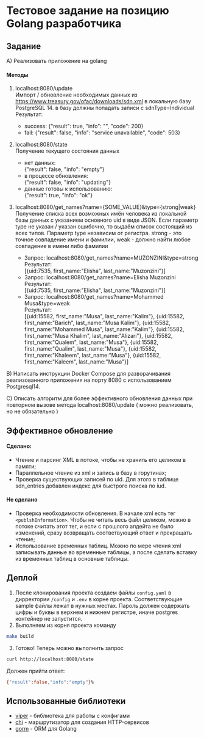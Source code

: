 # Тестовое задание на позицию Golang разработчика

## Задание
A) Реализовать приложение на golang 
#### Методы
1. localhost:8080/update \
   Импорт / обновление необходимых данных из https://www.treasury.gov/ofac/downloads/sdn.xml в локальную базу 
    PostgreSQL 14. в базу должны попадать записи с sdnType=Individual \
    Результат:
    - success:
   {"result": true, "info": "", "code": 200}
    - fail:
    {"result": false, "info": "service unavailable", "code": 503}


2. localhost:8080/state \
   Получение текущего состояния данных
   - нет данных: \
   {"result": false, "info": "empty"}
   - в процессе обновления:\
   {"result": false, "info": "updating"}
   - данные готовы к использованию:\
   {"result": true, "info": "ok"}


3.  localhost:8080/get_names?name={SOME_VALUE}&type={strong|weak} \
    Получение списка всех возможных имён человека из локальной базы данных с указанием основного uid в виде JSON.
    Если параметр type не указан / указан ошибочно, то выдаём список состоящий из всех типов. 
    Параметр type независим от регистра. strong - это точное совпадение имени и фамилии, 
    weak - должно найти любое совпадение в имени либо фамилии
    - Запрос: localhost:8080/get_names?name=MUZONZINI&type=strong \
    Результат: \
    [{uid:7535, first_name:"Elisha", last_name:"Muzonzini"}] 
    - Запрос: localhost:8080/get_names?name=Elisha Muzonzini \
    Результат: \
    [{uid:7535, first_name:"Elisha", last_name:"Muzonzini"}]
    - Запрос: localhost:8080/get_names?name=Mohammed Musa&type=weak \
    Результат: \
    [{uid:15582, first_name:"Musa", last_name:"Kalim"}, {uid:15582, first_name:"Barich", last_name:"Musa Kalim"}, {uid:15582, first_name:"Mohammed Musa", last_name:"Kalim"}, {uid:15582, first_name:"Musa Khalim", last_name:"Alizari"}, {uid:15582, first_name:"Qualem", last_name:"Musa"}, {uid:15582, first_name:"Qualim", last_name:"Musa"}, {uid:15582, first_name:"Khaleem", last_name:"Musa"}, {uid:15582, first_name:"Kaleem", last_name:"Musa"}]


B) Написать инструкции Docker Compose для разворачивания реализованного приложения на порту 8080 с использованием Postgresql14.

C) Описать алгоритм для более эффективного обновления данных при повторном вызове метода localhost:8080/update ( можно реализовать, но не обязательно )

##  Эффективное обновление

#### Сделано:
- Чтение и парсинг XML в потоке, чтобы не хранить его целиком в памяти;
- Параллельное чтение из xml и запись в базу в горутинах;
- Проверка существующих записей по uid. Для этого в таблице sdn_entries добавлен индекс для быстрого поиска по iud.

#### Не сделано
- Проверка необходимости обновления. В начале xml есть тег `<publshInformation>`.
  Чтобы не читать весь файл целиком, можно в потоке считать этот тег, и если с прошлого апдейта не было изменений,
  сразу возвращать соответвующий ответ и прекращать чтение;
- Использование временных таблиц. Можно по мере чтения xml записывать данные во временные таблицы, а после сделать вставку из временных таблиц в основные таблицы.


## Деплой
1. После клонирования проекта создаем файлы `config.yaml` в дирректории `/config` и `.env` в корне проекта. Соответствующие sample файлы лежат в нужных местах. Пароль должен содержать цифры и буквы в верхнем и нижнем регистре, иначе postgres контейнер не запустится.
2. Выполняем из корня проекта команду
```bash
make build
```
3. Готово! Теперь можно выполнить запрос 
```bash
curl http://localhost:8080/state
```
Должен прийти ответ:
```bash
{"result":false,"info":"empty"}%                                                                                                                                                                                test/GolangTestTask [main●] » 
```
## Использованные библиотеки

- [viper](https://github.com/spf13/viper) - библиотека для работы с конфигами
- [chi](https://github.com/go-chi/chi) - маршрутизатор для создания HTTP-сервисов
- [gorm](https://github.com/go-gorm/gorm) - ORM для Golang